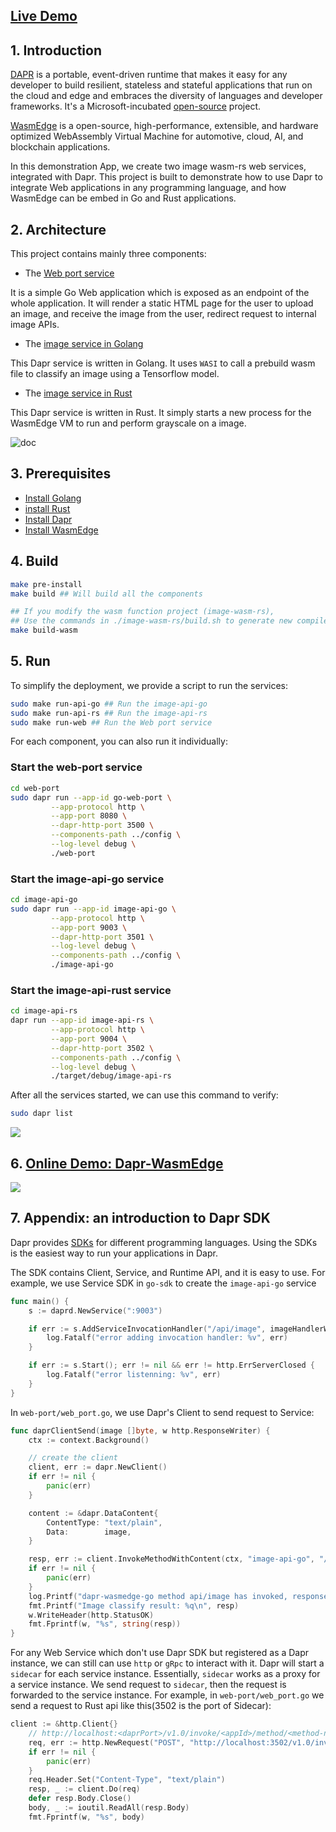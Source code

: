 ## [Live Demo](http://13.93.207.62:8080/static/home.html)

## 1. Introduction

[DAPR](https://dapr.io/) is a portable, event-driven runtime that makes it easy for any developer to build resilient, stateless and stateful applications that run on the cloud and edge and embraces the diversity of languages and developer frameworks. It's a Microsoft-incubated [open-source](https://github.com/dapr/dapr) project.

[WasmEdge](https://github.com/WasmEdge/WasmEdge) is a open-source, high-performance, extensible, and hardware optimized WebAssembly Virtual Machine for automotive, cloud, AI, and blockchain applications.

In this demonstration App, we create two image wasm-rs web services, integrated with Dapr.
This project is built to demonstrate how to use Dapr to integrate Web applications in any programming language, and how WasmEdge can be embed in Go and Rust applications.

## 2. Architecture

This project contains mainly three components:

* The [Web port service](./web-port)

It is a simple Go Web application which is exposed as an endpoint of the whole application.
It will render a static HTML page for the user to upload an image, and receive the image from the user, redirect request to internal image APIs.

* The [image service in Golang](./image-api-go)

This Dapr service is written in Golang. It uses `WASI` to call a prebuild wasm file to classify an image using a Tensorflow model.

* The [image service in Rust](./image-api-rs)

This Dapr service is written in Rust. It simply starts a new process for the WasmEdge VM to run and perform grayscale on a image.

![doc](./doc/dapr-wasmedge.png)

## 3. Prerequisites

* [Install Golang](https://golang.org/doc/install)
* [install Rust](https://www.rust-lang.org/en-US/install.html)
* [Install Dapr](https://docs.dapr.io/getting-started/)
* [Install WasmEdge](./image-wasm-rs/install.sh)

## 4. Build

```bash
make pre-install
make build ## Will build all the components

## If you modify the wasm function project (image-wasm-rs),
## Use the commands in ./image-wasm-rs/build.sh to generate new compiled files
make build-wasm
```
## 5. Run

To simplify the deployment, we provide a script to run the services:

```bash
sudo make run-api-go ## Run the image-api-go
sudo make run-api-rs ## Run the image-api-rs
sudo make run-web ## Run the Web port service
```

For each component, you can also run it individually:
### Start the web-port service

```bash
cd web-port
sudo dapr run --app-id go-web-port \
         --app-protocol http \
         --app-port 8080 \
         --dapr-http-port 3500 \
         --components-path ../config \
         --log-level debug \
         ./web-port
```

### Start the image-api-go service

```bash
cd image-api-go
sudo dapr run --app-id image-api-go \
         --app-protocol http \
         --app-port 9003 \
         --dapr-http-port 3501 \
         --log-level debug \
         --components-path ../config \
         ./image-api-go
```

### Start the image-api-rust service

```bash
cd image-api-rs
dapr run --app-id image-api-rs \
         --app-protocol http \
         --app-port 9004 \
         --dapr-http-port 3502 \
         --components-path ../config \
         --log-level debug \
         ./target/debug/image-api-rs
```

After all the services started, we can use this command to verify:

```bash
sudo dapr list
```

![](./doc/dapr-list.png)
## 6. [Online Demo: Dapr-WasmEdge](http://13.93.207.62:8080/static/home.html)

![](./doc/demo.png)
## 7. Appendix: an introduction to Dapr SDK

Dapr provides [SDKs](https://docs.dapr.io/developing-applications/sdks/) for different programming languages. Using the SDKs is the easiest way to run your applications in Dapr.

The SDK contains Client, Service, and Runtime API, and it is easy to use. For example, we use Service SDK in `go-sdk` to create the `image-api-go` service

```go
func main() {
	s := daprd.NewService(":9003")

	if err := s.AddServiceInvocationHandler("/api/image", imageHandlerWASI); err != nil {
		log.Fatalf("error adding invocation handler: %v", err)
	}

	if err := s.Start(); err != nil && err != http.ErrServerClosed {
		log.Fatalf("error listenning: %v", err)
	}
}
```

In `web-port/web_port.go`, we use Dapr's Client to send request to Service:

```go
func daprClientSend(image []byte, w http.ResponseWriter) {
	ctx := context.Background()

	// create the client
	client, err := dapr.NewClient()
	if err != nil {
		panic(err)
	}

	content := &dapr.DataContent{
		ContentType: "text/plain",
		Data:        image,
	}

	resp, err := client.InvokeMethodWithContent(ctx, "image-api-go", "/api/image", "post", content)
	if err != nil {
		panic(err)
	}
	log.Printf("dapr-wasmedge-go method api/image has invoked, response: %s", string(resp))
	fmt.Printf("Image classify result: %q\n", resp)
	w.WriteHeader(http.StatusOK)
	fmt.Fprintf(w, "%s", string(resp))
}
```

For any Web Service which don't use Dapr SDK but registered as a Dapr instance, we can still can use `http` or `gRpc` to interact with it. Dapr will start a `sidecar` for each service instance. Essentially, `sidecar` works as a proxy for a service instance. We send request to `sidecar`, then the request is forwarded to the service instance. For example, in `web-port/web_port.go` we send a request to Rust api like this(3502 is the port of Sidecar):

```go
client := &http.Client{}
	// http://localhost:<daprPort>/v1.0/invoke/<appId>/method/<method-name>
	req, err := http.NewRequest("POST", "http://localhost:3502/v1.0/invoke/image-api-rs/method/api/image", bytes.NewBuffer(image))
	if err != nil {
		panic(err)
	}
	req.Header.Set("Content-Type", "text/plain")
	resp, _ := client.Do(req)
	defer resp.Body.Close()
	body, _ := ioutil.ReadAll(resp.Body)
	fmt.Fprintf(w, "%s", body)
```

